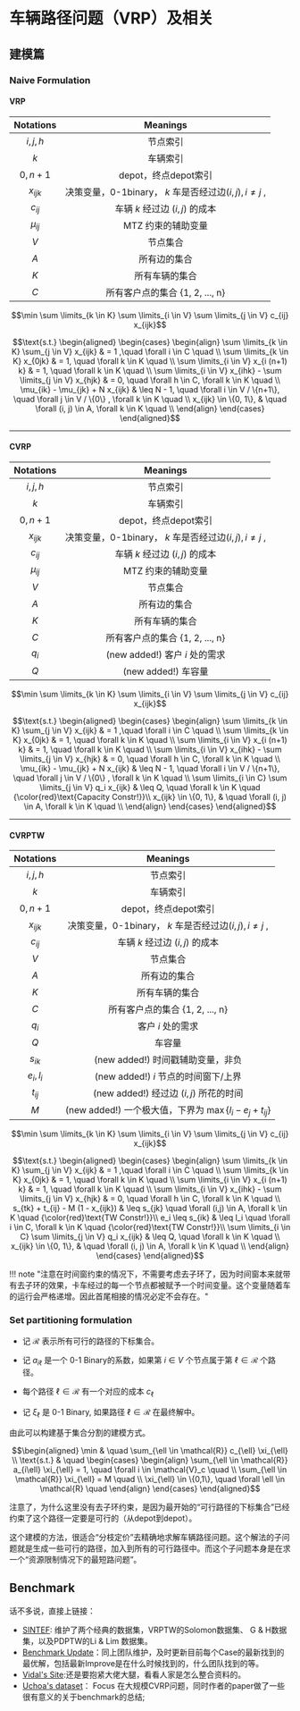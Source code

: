 # 车辆路径问题（VRP）及相关

## 建模篇 

### Naive Formulation 

#### VRP

| Notations  |                         Meanings                          |
| :--------: | :-------------------------------------------------------: |
| $i , j, h$ |                         节点索引                          |
|    $k$     |                         车辆索引                          |
| $0,n + 1$  |                   depot，终点depot索引                    |
| $x_{ijk}$  | 决策变量，0-1binary， $k$ 车是否经过边$(i,j), i \neq j$ , |
|  $c_{ij}$  |              车辆 $k$ 经过边 $(i,j)$ 的成本               |
| $\mu_{ij}$ |                    MTZ 约束的辅助变量                     |
|    $V$     |                         节点集合                          |
|    $A$     |                       所有边的集合                        |
|    $K$     |                      所有车辆的集合                       |
|    $C$     |             所有客户点的集合  {1, 2, ..., n}              |


$$\min \sum \limits_{k \in K} \sum \limits_{i \in V} \sum \limits_{j \in V} c_{ij} x_{ijk}$$

$$\text{s.t.} \begin{aligned}
\begin{cases}
\begin{align}
\sum \limits_{k \in K} \sum_{j \in V} x_{ijk}  & =  1 ,\quad \forall i \in C  \quad \\
\sum \limits_{k \in K} x_{0jk}  & = 1, \quad \forall k \in K \quad \\
\sum \limits_{i \in V} x_{i (n+1) k}  & = 1, \quad \forall k \in K \quad \\
\sum \limits_{i \in V} x_{ihk} - \sum \limits_{j \in V} x_{hjk} &  = 0, \quad \forall h \in C, \forall k \in K \quad \\
\mu_{ik} - \mu_{jk} + N x_{ijk} &  \leq N - 1, \quad \forall i \in V / \{n+1\}, \quad \forall j \in V / \{0\} , \forall k \in K \quad \\
x_{ijk} \in \{0, 1\}, &  \quad \forall (i, j) \in A, \forall k \in K \quad \\
\end{align}
\end{cases}
\end{aligned}$$

---

#### CVRP 

| Notations  |                         Meanings                          |
| :--------: | :-------------------------------------------------------: |
| $i , j, h$ |                         节点索引                          |
|    $k$     |                         车辆索引                          |
| $0,n + 1$  |                   depot，终点depot索引                    |
| $x_{ijk}$  | 决策变量，0-1binary， $k$ 车是否经过边$(i,j), i \neq j$ , |
|  $c_{ij}$  |              车辆 $k$ 经过边 $(i,j)$ 的成本               |
| $\mu_{ij}$ |                    MTZ 约束的辅助变量                     |
|    $V$     |                         节点集合                          |
|    $A$     |                       所有边的集合                        |
|    $K$     |                      所有车辆的集合                       |
|    $C$     |             所有客户点的集合  {1, 2, ..., n}              |
|   $q_i$    |              (new added!) 客户 $i$ 处的需求               |
|    $Q$     |                  (new added!)     车容量                  |

$$\min \sum \limits_{k \in K} \sum \limits_{i \in V} \sum \limits_{j \in V} c_{ij} x_{ijk}$$

$$\text{s.t.} \begin{aligned}
\begin{cases}
\begin{align}
\sum \limits_{k \in K} \sum_{j \in V} x_{ijk}  & =  1 ,\quad \forall i \in C  \quad \\
\sum \limits_{k \in K} x_{0jk}  & = 1, \quad \forall k \in K \quad \\
\sum \limits_{i \in V} x_{i (n+1) k}  & = 1, \quad \forall k \in K \quad \\
\sum \limits_{i \in V} x_{ihk} - \sum \limits_{j \in V} x_{hjk} &  = 0, \quad \forall h \in C, \forall k \in K \quad \\
\mu_{ik} - \mu_{jk} + N x_{ijk} &  \leq N - 1, \quad \forall i \in V / \{n+1\}, \quad \forall j \in V / \{0\} , \forall k \in K \quad \\
\sum \limits_{i \in C} \sum \limits_{j \in V} q_i x_{ijk} & \leq Q, \quad \forall k \in K \quad {\color{red}\text{Capacity Constr!}}\\
x_{ijk} \in \{0, 1\}, &  \quad \forall (i, j) \in A, \forall k \in K \quad \\
\end{align}
\end{cases}
\end{aligned}$$

---

#### CVRPTW

| Notations  |                            Meanings                            |
| :--------: | :------------------------------------------------------------: |
| $i , j, h$ |                            节点索引                            |
|    $k$     |                            车辆索引                            |
| $0,n + 1$  |                      depot，终点depot索引                      |
| $x_{ijk}$  |   决策变量，0-1binary， $k$ 车是否经过边$(i,j), i \neq j$ ,    |
|  $c_{ij}$  |                 车辆 $k$ 经过边 $(i,j)$ 的成本                 |
|    $V$     |                            节点集合                            |
|    $A$     |                          所有边的集合                          |
|    $K$     |                         所有车辆的集合                         |
|    $C$     |                所有客户点的集合  {1, 2, ..., n}                |
|   $q_i$    |                       客户 $i$ 处的需求                        |
|    $Q$     |                             车容量                             |
|  $s_{ik}$  |               (new added!)  时间戳辅助变量，非负               |
| $e_i, l_i$ |            (new added!)    $i$ 节点的时间窗下/上界             |
|  $t_{ij}$  |           (new added!)    经过边 $(i,j)$ 所花的时间            |
|    $M$     | (new added!) 一个极大值，下界为 $\max \{ l_i - e_j + t_{ij}\}$ |

$$\min \sum \limits_{k \in K} \sum \limits_{i \in V} \sum \limits_{j \in V} c_{ij} x_{ijk}$$

$$\text{s.t.} \begin{aligned}
\begin{cases}
\begin{align}
\sum \limits_{k \in K} \sum_{j \in V} x_{ijk}  & =  1 ,\quad \forall i \in C  \quad \\
\sum \limits_{k \in K} x_{0jk}  & = 1, \quad \forall k \in K \quad \\
\sum \limits_{i \in V} x_{i (n+1) k}  & = 1, \quad \forall k \in K \quad \\
\sum \limits_{i \in V} x_{ihk} - \sum \limits_{j \in V} x_{hjk} &  = 0, \quad \forall h \in C, \forall k \in K \quad \\
s_{tk} + t_{ij} - M (1 - x_{ijk}) & \leq s_{jk} \quad \forall (i,j) \in A, \forall k \in K \quad  {\color{red}\text{TW Constr!}}\\
e_i \leq s_{ik} & \leq l_i \quad \forall i \in C, \forall k \in K \quad  {\color{red}\text{TW Constr!}}\\
\sum \limits_{i \in C} \sum \limits_{j \in V} q_i x_{ijk} & \leq Q, \quad \forall k \in K \quad \\
x_{ijk} \in \{0, 1\}, &  \quad \forall (i, j) \in A, \forall k \in K \quad \\
\end{align}
\end{cases}
\end{aligned}$$

!!! note "注意在时间窗约束的情况下，不需要考虑去子环了，因为时间窗本来就带有去子环的效果，卡车经过的每一个节点都被赋予一个时间变量。这个变量随着车的运行会严格递增。因此首尾相接的情况必定不会存在。"

### Set partitioning formulation

- 记  $\mathcal{R}$ 表示所有可行的路径的下标集合。

- 记 $a_{i \ell}$ 是一个 0-1 Binary的系数，如果第 $i \in V$ 个节点属于第 $\ell \in  \mathcal{R}$ 个路径。

- 每个路径 $\ell \in  \mathcal{R}$ 有一个对应的成本 $c_{\ell}$

- 记 $\xi_{\ell}$ 是 0-1 Binary, 如果路径 $\ell \in \mathcal{R}$ 在最终解中。

由此可以构建基于集合分割的建模方式。


$$\begin{aligned}
\min & \quad \sum_{\ell \in \mathcal{R}} c_{\ell} \xi_{\ell} \\
\text{s.t.} & \quad 
\begin{cases}
\begin{align}
\sum_{\ell \in \mathcal{R}} a_{i\ell} \xi_{\ell} = 1, \quad \forall i \in \mathcal{V}_c \quad \\
\sum_{\ell \in \mathcal{R}} \xi_{\ell} = M \quad \\
\xi_{\ell} \in \{0,1\}, \quad \forall \ell \in \mathcal{R} \quad
\end{align}
\end{cases}
\end{aligned}$$

注意了，为什么这里没有去子环约束，是因为最开始的“可行路径的下标集合”已经约束了这个路径一定要是可行的（从depot到depot）。

这个建模的方法，很适合“分枝定价”去精确地求解车辆路径问题。这个解法的子问题就是生成一些可行的路径，加入到所有的可行路径中。而这个子问题本身是在求一个“资源限制情况下的最短路问题”。



## Benchmark

话不多说，直接上链接：

- [SINTEF](https://www.sintef.no/projectweb/top/pdptw/documentation/): 维护了两个经典的数据集，VRPTW的Solomon数据集、 G & H数据集，以及PDPTW的Li & Lim 数据集。
- [Benchmark Update](http://combopt.org/tables/LiLim/)：同上团队维护，及时更新目前每个Case的最新找到的最优解，包括最新Improve是在什么时候找到的，什么团队找到的等。
- [Vidal's Site](https://w1.cirrelt.ca/~vidalt/en/VRP-resources.html):还是要抱紧大佬大腿，看看人家是怎么整合资料的。
- [Uchoa's dataset](http://www.vrp-rep.org/references/item/uchoa-et-al-2017.html)： Focus 在大规模CVRP问题，同时作者的paper做了一些很有意义的关于benchmark的总结;


